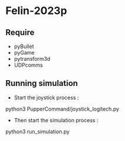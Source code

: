 # Felin-2023p

## Require

* pyBullet
* pyGame
* pytransform3d
* UDPcomms

## Running simulation

* Start the joystick process :

python3 PupperCommand/joystick_logitech.py

* Then start the simulation process :

python3 run_simulation.py
